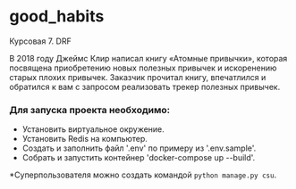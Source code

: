 # good_habits
Курсовая 7. DRF

В 2018 году Джеймс Клир написал книгу «Атомные привычки», которая посвящена приобретению новых полезных привычек и искоренению старых плохих привычек. Заказчик прочитал книгу, впечатлился и обратился к вам с запросом реализовать трекер полезных привычек.

### Для запуска проекта необходимо:

- Установить виртуальное окружение.
- Установить Redis на компьютер.
- Создать и заполнить файл '.env' по примеру из '.env.sample'.
- Собрать и запустить контейнер 'docker-compose up --build'.
  
*Суперпользователя можно создать командой `python manage.py csu`.
